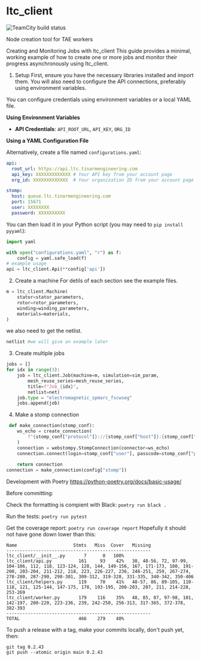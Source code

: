 # ltc_client
![TeamCity build status](https://build.tinarmengineering.com/app/rest/builds/buildType:id:LonelyToolCult_LtcClientModule/statusIcon.svg)

Node creation tool for TAE workers

Creating and Monitoring Jobs with ltc_client
This guide provides a minimal, working example of how to create one or more jobs and monitor their progress asynchronously using ltc_client.

1. Setup
First, ensure you have the necessary libraries installed and import them. You will also need to configure the API connections, preferably using environment variables.

You can configure credentials using environment variables or a local YAML file.

**Using Environment Variables**

*   **API Credentials**: `API_ROOT_URL`, `API_KEY`, `ORG_ID`

**Using a YAML Configuration File**

Alternatively, create a file named `configurations.yaml`:
```yaml
api:
  root_url: https://api.ltc.tinarmengineering.com
  api_key: XXXXXXXXXXXXX # Your API key from your account page
  org_id: XXXXXXXXXXXXX  # Your organization ID from your account page

stomp:
  host: queue.ltc.tinarmengineering.com
  port: 15671
  user: XXXXXXXX
  password: XXXXXXXXXX
```

You can then load it in your Python script (you may need to `pip install pyyaml`):
```python
import yaml

with open("configurations.yaml", "r") as f:
    config = yaml.safe_load(f)
# example usage
api = ltc_client.Api(**config['api'])
```

2. Create a machine
For detils of each section see the example files.
```python
m = ltc_client.Machine(
    stator=stator_parameters,
    rotor=rotor_parameters,
    winding=winding_parameters,
    materials=materials,
)
```
we also need to get the netlist.
```python
netlist #we will give an example later
```

3. Create multiple jobs
```python
jobs = []
for idx in range(3):
    job = ltc_client.Job(machine=m, simulation=sim_param,  
        mesh_reuse_series=mesh_reuse_series,
        title=f"Job_{idx}",
        netlist=net)
    job.type = "electromagnetic_spmarc_fscwseg"
    jobs.append(job)
```

 4. Make a stomp connection
```python
 def make_connection(stomp_conf):
    ws_echo = create_connection(
        f"{stomp_conf["protocol"]}://{stomp_conf["host"]}:{stomp_conf["port"]}/ws"
    )
    connection = webstompy.StompConnection(connector=ws_echo)
    connection.connect(login=stomp_conf["user"], passcode=stomp_conf["password"])
    
    return connection
connection = make_connection(config["stomp"])
```


Development with Poetry https://python-poetry.org/docs/basic-usage/

Before committing:

Check the formatting is compient with Black:
`poetry run black .`

Run the tests:
`poetry run pytest`

Get the coverage report:
`poetry run coverage report`
Hopefully it should not have gone down lower than this:
```
Name                     Stmts   Miss  Cover   Missing
------------------------------------------------------
ltc_client/__init__.py       7      0   100%
ltc_client/api.py          161     93    42%   38, 48-56, 72, 97-99, 104-106, 112, 118, 123-124, 128, 144, 149-156, 167, 171-173, 180, 191-200, 203-204, 211-212, 218, 223, 226-227, 236, 248-251, 259, 267-274, 278-280, 287-290, 298-301, 309-312, 319-328, 331-335, 340-342, 350-406
ltc_client/helpers.py      119     70    41%   48-57, 86, 89-105, 110-118, 121, 125-144, 147-175, 178, 193-195, 200-203, 207, 211, 214-228, 253-269
ltc_client/worker.py       179    116    35%   48, 85, 87, 97-98, 101, 142-197, 200-220, 223-236, 239, 242-250, 256-313, 317-365, 372-378, 382-393
------------------------------------------------------
TOTAL                      466    279    40%
```
To push a release with a tag, 
make your commits locally, don't push yet, then:
```
git tag 0.2.43
git push --atomic origin main 0.2.43
```
